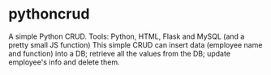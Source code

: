 # pythoncrud
A simple Python CRUD.
Tools: Python, HTML, Flask and MySQL (and a pretty small JS function)
This simple CRUD can insert data (employee name and function)
into a DB; retrieve all the values from the DB; update employee's info
and delete them.


